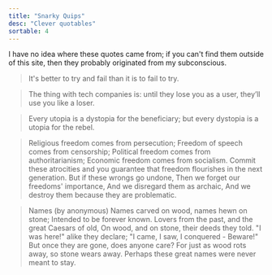 ```yaml
---
title: "Snarky Quips"
desc: "Clever quotables"
sortable: 4
---
```


I have no idea where these quotes came from; if you can't find them outside of this site, then they probably originated from my subconscious.

>It's better to try and fail than it is to fail to try.

>The thing with tech companies is: until they lose you as a user, they’ll use you like a loser.

>Every utopia is a dystopia for the beneficiary; but every dystopia is a utopia for the rebel.

>Religious freedom comes from persecution;
>Freedom of speech comes from censorship;
>Political freedom comes from authoritarianism;
>Economic freedom comes from socialism.
>Commit these atrocities and you guarantee that freedom flourishes in the next generation.
>But if these wrongs go undone,
>Then we forget our freedoms' importance,
>And we disregard them as archaic,
>And we destroy them because they are problematic.

>Names (by anonymous)
>Names carved on wood, names hewn on stone;
>Intended to be forever known.
>Lovers from the past, and the great Caesars of old,
>On wood, and on stone, their deeds they told.
>"I was here!" alike they declare;
>"I came, I saw, I conquered - Beware!"
>But once they are gone, does anyone care?
>For just as wood rots away, so stone wears away.
>Perhaps these great names were never meant to stay.
